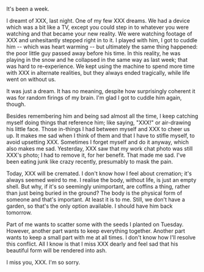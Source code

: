 It's been a week.

I dreamt of XXX, last night. One of my few XXX dreams. We had a device
which was a bit like a TV, except you could step in to whatever you were
watching and that became your new reality. We were watching footage of
XXX and unhesitantly stepped right in to it. I played with him, I got to
cuddle him -- which was heart warming -- but ultimately the same thing
happened: the poor little guy passed away before his time. In this
reality, he was playing in the snow and he collapsed in the same way as
last week; that was hard to re-experience. We kept using the machine to
spend more time with XXX in alternate realities, but they always ended
tragically, while life went on without us.

It was just a dream. It has no meaning, despite how surprisingly
coherent it was for random firings of my brain. I'm glad I got to cuddle
him again, though.

Besides remembering him and being sad almost all the time, I keep
catching myself doing things that reference him; like saying, "XXX!" or
air-drawing his little face. Those in-things I had between myself and
XXX to cheer us up. It makes me sad when I think of them and that I have
to stifle myself, to avoid upsetting XXX. Sometimes I forget myself and
do it anyway, which also makes me sad. Yesterday, XXX saw that my work
chat photo was still XXX's photo; I had to remove it, for her benefit.
That made me sad. I've been eating junk like crazy recently, presumably
to mask the pain.

Today, XXX will be cremated. I don't know how I feel about cremation;
it's always seemed weird to me. I realise the body, without life, is
just an empty shell. But why, if it's so seemingly unimportant, are
coffins a thing, rather than just being buried in the ground? The body
is the physical form of someone and that's important. At least it is to
me. Still, we don't have a garden, so that's the only option available.
I should have him back tomorrow.

Part of me wants to scatter some with the seeds I planted on Tuesday.
However, another part wants to keep everything together. Another part
wants to keep a small part with me at all times. I don't know how I'll
resolve this conflict. All I know is that I miss XXX dearly and feel sad
that his beautiful form will be rendered into ash.

I miss you, XXX. I'm so sorry.
